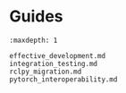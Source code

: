 
# Guides

```{toctree}
:maxdepth: 1

effective_development.md
integration_testing.md
rclpy_migration.md
pytorch_interoperability.md
```
